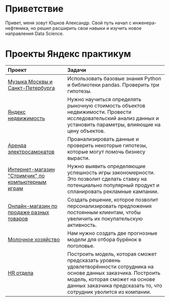 # Приветствие
Привет, меня зовут Юшков Александр. Свой путь начал с инженера-нефтяника, но решил расширить свои навыки и изучить новое направления Data Science. 

# Проекты Яндекс практикум

| Проект | Задачи |
| :-----------| :----------- | 
| [Музыка Москвы и Санкт-Петербурга](https://github.com/Unerster/WAY_DS/blob/b7e6311e54a1fe8238d0b52348578ca00ba044ef/music_project/pr_music.ipynb)| Использовать базовые знания Python и библиотеки pandas. Проверить три гипотезы.|
| [Яндекс недвижимость](https://github.com/Unerster/WAY_DS/blob/2a82f6ab1a4577736dc59c6bb33434007edaa375/real_estate_project/pr_real_estate.ipynb)| Нужно научиться определять рыночную стоимость объектов недвижимости. Провести исследовательский анализ данных и установить параметры, влияющие на цену объектов.|
|[Аренда электросамокатов](https://github.com/Unerster/WAY_DS/blob/7f5bcb3be22b44ee9705d7b116477d09331c751f/go_users_project/pr_users_go.ipynb)| Проанализировать данные и проверить некоторые гипотезы, которые могут помочь бизнесу вырасти.|
|[Интернет-магазин "Стримчик" по компьютерным играм](https://github.com/Unerster/WAY_DS/blob/4aab9c417152e637c740aaaefa1359aa5136d20f/computer_games_project/pr_computer_games.ipynb)| Нужно выявить определяющие успешность игры закономерности. Это позволит сделать ставку на потенциально популярный продукт и спланировать рекламные кампании.|
|[Онлайн-магазин по продаже разных товаров](https://github.com/Unerster/WAY_DS/blob/3b9cbd8dbc32a5d96e60c65f99d9168271bc137f/online_store_project/pr_online_store.ipynb)| Создать решение, которое позволит персонализировать предложения постоянным клиентам, чтобы увеличить их покупательскую активность.|
|[Молочное хозяйство](https://github.com/Unerster/WAY_DS/blob/8f159b396a255491a28018b32b88b78cc4a7a13c/cow_farm_project/pr_cow_farm.ipynb)| Нам нужно создать две прогнозные модели для отбора бурёнок в поголовье.|
|[HR отдела](https://github.com/Unerster/WAY_DS/blob/283495fe70a0b8d17b7b5d3b90a5d68ad6f01346/hr_departament_project/pr_hr_department.ipynb)| Построить модель, которая сможет предсказать уровень удовлетворённости сотрудника на основе данных заказчика. Построить модель, которая сможет на основе данных заказчика предсказать то, что сотрудник уволится из компании.|
